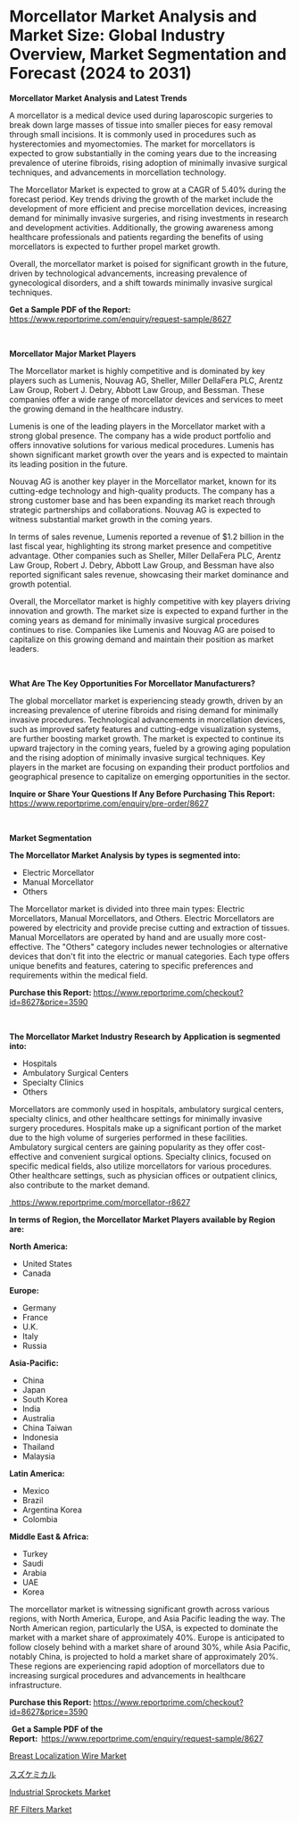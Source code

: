 <p><h1>Morcellator Market Analysis and Market Size: Global Industry Overview, Market Segmentation and Forecast (2024 to 2031)</h1></p><p><strong>Morcellator Market Analysis and Latest Trends</strong></p>
<p><p>A morcellator is a medical device used during laparoscopic surgeries to break down large masses of tissue into smaller pieces for easy removal through small incisions. It is commonly used in procedures such as hysterectomies and myomectomies. The market for morcellators is expected to grow substantially in the coming years due to the increasing prevalence of uterine fibroids, rising adoption of minimally invasive surgical techniques, and advancements in morcellation technology.</p><p>The Morcellator Market is expected to grow at a CAGR of 5.40% during the forecast period. Key trends driving the growth of the market include the development of more efficient and precise morcellation devices, increasing demand for minimally invasive surgeries, and rising investments in research and development activities. Additionally, the growing awareness among healthcare professionals and patients regarding the benefits of using morcellators is expected to further propel market growth.</p><p>Overall, the morcellator market is poised for significant growth in the future, driven by technological advancements, increasing prevalence of gynecological disorders, and a shift towards minimally invasive surgical techniques.</p></p>
<p><strong>Get a Sample PDF of the Report:&nbsp;</strong> <a href="https://www.reportprime.com/enquiry/request-sample/8627">https://www.reportprime.com/enquiry/request-sample/8627</a></p>
<p>&nbsp;</p>
<p><strong>Morcellator Major Market Players</strong></p>
<p><p>The Morcellator market is highly competitive and is dominated by key players such as Lumenis, Nouvag AG, Sheller, Miller DellaFera PLC, Arentz Law Group, Robert J. Debry, Abbott Law Group, and Bessman. These companies offer a wide range of morcellator devices and services to meet the growing demand in the healthcare industry.</p><p>Lumenis is one of the leading players in the Morcellator market with a strong global presence. The company has a wide product portfolio and offers innovative solutions for various medical procedures. Lumenis has shown significant market growth over the years and is expected to maintain its leading position in the future.</p><p>Nouvag AG is another key player in the Morcellator market, known for its cutting-edge technology and high-quality products. The company has a strong customer base and has been expanding its market reach through strategic partnerships and collaborations. Nouvag AG is expected to witness substantial market growth in the coming years.</p><p>In terms of sales revenue, Lumenis reported a revenue of $1.2 billion in the last fiscal year, highlighting its strong market presence and competitive advantage. Other companies such as Sheller, Miller DellaFera PLC, Arentz Law Group, Robert J. Debry, Abbott Law Group, and Bessman have also reported significant sales revenue, showcasing their market dominance and growth potential.</p><p>Overall, the Morcellator market is highly competitive with key players driving innovation and growth. The market size is expected to expand further in the coming years as demand for minimally invasive surgical procedures continues to rise. Companies like Lumenis and Nouvag AG are poised to capitalize on this growing demand and maintain their position as market leaders.</p></p>
<p>&nbsp;</p>
<p><strong>What Are The Key Opportunities For Morcellator Manufacturers?</strong></p>
<p><p>The global morcellator market is experiencing steady growth, driven by an increasing prevalence of uterine fibroids and rising demand for minimally invasive procedures. Technological advancements in morcellation devices, such as improved safety features and cutting-edge visualization systems, are further boosting market growth. The market is expected to continue its upward trajectory in the coming years, fueled by a growing aging population and the rising adoption of minimally invasive surgical techniques. Key players in the market are focusing on expanding their product portfolios and geographical presence to capitalize on emerging opportunities in the sector.</p></p>
<p><strong>Inquire or Share Your Questions If Any Before Purchasing This Report:</strong> <a href="https://www.reportprime.com/enquiry/pre-order/8627">https://www.reportprime.com/enquiry/pre-order/8627</a></p>
<p>&nbsp;</p>
<p><strong>Market Segmentation</strong></p>
<p><strong>The Morcellator Market Analysis by types is segmented into:</strong></p>
<p><ul><li>Electric Morcellator</li><li>Manual Morcellator</li><li>Others</li></ul></p>
<p><p>The Morcellator market is divided into three main types: Electric Morcellators, Manual Morcellators, and Others. Electric Morcellators are powered by electricity and provide precise cutting and extraction of tissues. Manual Morcellators are operated by hand and are usually more cost-effective. The "Others" category includes newer technologies or alternative devices that don't fit into the electric or manual categories. Each type offers unique benefits and features, catering to specific preferences and requirements within the medical field.</p></p>
<p><strong>Purchase this Report:&nbsp;</strong><a href="https://www.reportprime.com/checkout?id=8627&price=3590">https://www.reportprime.com/checkout?id=8627&price=3590</a></p>
<p>&nbsp;</p>
<p><strong>The Morcellator Market Industry Research by Application is segmented into:</strong></p>
<p><ul><li>Hospitals</li><li>Ambulatory Surgical Centers</li><li>Specialty Clinics</li><li>Others</li></ul></p>
<p><p>Morcellators are commonly used in hospitals, ambulatory surgical centers, specialty clinics, and other healthcare settings for minimally invasive surgery procedures. Hospitals make up a significant portion of the market due to the high volume of surgeries performed in these facilities. Ambulatory surgical centers are gaining popularity as they offer cost-effective and convenient surgical options. Specialty clinics, focused on specific medical fields, also utilize morcellators for various procedures. Other healthcare settings, such as physician offices or outpatient clinics, also contribute to the market demand.</p></p>
<p><a href="https://www.reportprime.com/morcellator-r8627">&nbsp;https://www.reportprime.com/morcellator-r8627</a></p>
<p><strong>In terms of Region, the Morcellator Market Players available by Region are:</strong></p>
<p>
    <p> <strong> North America: </strong>
        <ul>
            <li>United States</li>
            <li>Canada</li>
        </ul>
        </p> 
    <p> <strong> Europe: </strong>
        <ul>
            <li>Germany</li>
            <li>France</li>
            <li>U.K.</li>
            <li>Italy</li>
            <li>Russia</li>
        </ul>
        </p> 
    <p> <strong> Asia-Pacific: </strong>
        <ul>
            <li>China</li>
            <li>Japan</li>
            <li>South Korea</li>
            <li>India</li>
            <li>Australia</li>
            <li>China Taiwan</li>
            <li>Indonesia</li>
            <li>Thailand</li>
            <li>Malaysia</li>
        </ul>
        </p> 
    <p> <strong> Latin America: </strong>
        <ul>
            <li>Mexico</li>
            <li>Brazil</li>
            <li>Argentina Korea</li>
            <li>Colombia</li>
        </ul>
        </p> 
    <p> <strong> Middle East & Africa: </strong>
        <ul>
            <li>Turkey</li>
            <li>Saudi</li>
            <li>Arabia</li>
            <li>UAE</li>
            <li>Korea</li>
        </ul>
    </p>
    </p>
<p><p>The morcellator market is witnessing significant growth across various regions, with North America, Europe, and Asia Pacific leading the way. The North American region, particularly the USA, is expected to dominate the market with a market share of approximately 40%. Europe is anticipated to follow closely behind with a market share of around 30%, while Asia Pacific, notably China, is projected to hold a market share of approximately 20%. These regions are experiencing rapid adoption of morcellators due to increasing surgical procedures and advancements in healthcare infrastructure.</p></p>
<p><strong>Purchase this Report: </strong><a href="https://www.reportprime.com/checkout?id=8627&price=3590">https://www.reportprime.com/checkout?id=8627&price=3590</a></p>
<p>&nbsp;<strong>Get a Sample PDF of the Report:&nbsp;&nbsp;</strong><a href="https://www.reportprime.com/enquiry/request-sample/8627">https://www.reportprime.com/enquiry/request-sample/8627</a></p>
<p><strong></strong></p>
<p><p><a href="https://github.com/mancsybtousav/Market-Research-Report-List-2/blob/main/breast-localization-wire-market.md">Breast Localization Wire Market</a></p><p><a href="https://github.com/KaydenJohns1964/Market-Research-Report-List-1/blob/main/289558023051.md">スズケミカル</a></p><p><a href="https://view.publitas.com/reportprime-1/industrial-sprockets-market-exploring-market-share-market-trends-and-future-growth/">Industrial Sprockets Market</a></p><p><a href="https://cedar-agate-3da.notion.site/RF-Filters-Market-Report-Reveals-the-Latest-Trends-And-Growth-Opportunities-of-this-Market-94c50fb47c9343409655fe81f9d8864a">RF Filters Market</a></p></p>